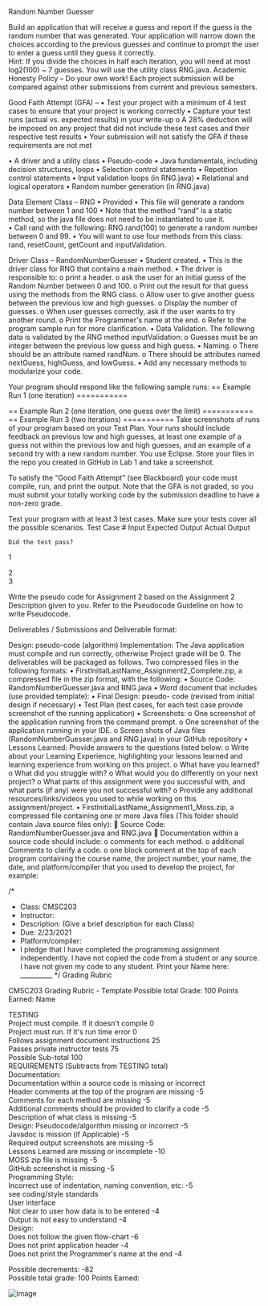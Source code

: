 






Random Number Guesser






Build an application that will receive a guess and report if the guess is the random number that was generated.  Your application will narrow down the choices according to the previous guesses and continue to prompt the user to enter a guess until they guess it correctly.  
Hint: If you divide the choices in half each iteration, you will need at most log2(100) ~ 7 guesses. 
You will use the utility class RNG.java. 
Academic Honesty Policy – Do your own work!  Each project submission will be compared against other submissions from current and previous semesters.  

Good Faith Attempt (GFA) –
•	Test your project with a minimum of 4 test cases to ensure that your project is working correctly 
•	Capture your test runs (actual vs. expected results) in your write-up 
o	A 28% deduction will be imposed on any project that did not include these test cases and their respective test results
•	Your submission will not satisfy the GFA if these requirements are not met   





•	A driver and a utility class 
•	Pseudo-code
•	Java fundamentals, including decision structures, loops 
•	Selection control statements
•	Repetition control statements
•	Input validation loops (in RNG.java)
•	Relational and logical operators
•	Random number generation (in RNG.java)
  




Data Element Class – RNG 
•	Provided
•	This file will generate a random number between 1 and 100
•	Note that the method “rand” is a static method, so the java file does not need to be instantiated to use it.  
•	Call rand with the following: RNG.rand(100) to generate a random number between 0 and 99.
•	You will want to use four methods from this class: rand, resetCount, getCount and inputValidation.

Driver Class – RandomNumberGuesser
•	Student created.
•	This is the driver class for RNG that contains a main method.
•	The driver is responsible to:
o	print a header.
o	ask the user for an initial guess of the Random Number between 0 and 100.
o	Print out the result for that guess using the methods from the RNG class. 
o	Allow user to give another guess between the previous low and high guesses.
o	Display the number of guesses. 
o	When user guesses correctly, ask if the user wants to try another round.
o	Print the Programmer's name at the end.
o	Refer to the program sample run for more clarification.
•	Data Validation. The following data is validated by the RNG method inputValidation:
o	Guesses must be an integer between the previous low guess and high guess.
•	Naming.
o	There should be an attribute named randNum.
o	There should be attributes named nextGuess, highGuess, and lowGuess.
•	Add any necessary methods to modularize your code. 





Your program should respond like the following sample runs:
== Example Run 1 (one iteration) ===========
 
== Example Run 2 (one iteration, one guess over the limit) =========== 
== Example Run 3 (two iterations) =========== 
Take screenshots of runs of your program based on your Test Plan. Your runs should include feedback on previous low and high guesses, at least one example of a guess not within the previous low and high guesses, and an example of a second try with a new random number.  You use Eclipse. Store your files in the repo you created in GitHub in Lab 1 and take a screenshot.
 





To satisfy the “Good Faith Attempt” (see Blackboard) your code must compile, run, and print the output.
Note that the GFA is not graded, so you must submit your totally working code by the submission deadline to have a non-zero grade.




Test your program with at least 3 test cases. Make sure your tests cover all the possible scenarios. 
Test Case #	Input		Expected Output
	Actual Output
 
	Did the test pass?
 
1	 
		 		
2			 		
3			 		
					






Write the pseudo code for Assignment 2 based on the Assignment 2 Description given to you. Refer to the Pseudocode Guideline on how to write Pseudocode.










Deliverables / Submissions and Deliverable format: 

Design: pseudo-code (algorithm)
Implementation:
The Java application must compile and run correctly, otherwise Project grade will be 0.
The deliverables will be packaged as follows. Two compressed files in the following formats:
•	FirstInitialLastName_Assignment2_Complete.zip, a compressed file in the zip format, with the following:
•	Source Code: RandomNumberGuesser.java and RNG.java
•	Word document that includes (use provided template):
•	Final Design: pseudo- code (revised from initial design if necessary)
•	Test Plan (test cases, for each test case provide screenshot of the running application)
•	Screenshots:
o	One screenshot of the application running from the command prompt.
o	One screenshot of the application running in your IDE.
o	Screen shots of Java files (RandomNumberGuesser.java and RNG.java) in your GitHub repository
•	Lessons Learned: Provide answers to the questions listed below:
o	Write about your Learning Experience, highlighting your lessons learned and learning experience from working on this project. 
o	What have you learned? 
o	What did you struggle with? 
o	What would you do differently on your next project? 
o	What parts of this assignment were you successful with, and what parts (if any) were you not successful with?
o	Provide any additional resources/links/videos you used to while working on this assignment/project. 
•	FirstInitialLastName_Assignment1_Moss.zip, a compressed file containing one or more Java files (This folder should contain Java source files only):
	Source Code: RandomNumberGuesser.java and RNG.java 
	Documentation within a source code should include: 
o	comments for each method.
o	additional Comments to clarify a code.
o	one block comment at the top of each program containing the course name, the project number, your name, the date, and platform/compiler that you used to develop the project, for example:

/*
 * Class: CMSC203 
 * Instructor:
 * Description: (Give a brief description for each Class)
 * Due: 2/23/2021
 * Platform/compiler:
 * I pledge that I have completed the programming assignment independently.
   I have not copied the code from a student or any source.
   I have not given my code to any student.
   Print your Name here: __________
*/
Grading Rubric
 

CMSC203 Grading Rubric - Template	Possible total Grade: 100	Points Earned:
Name 	 	 
 	 	 
TESTING	 	 
Project must compile. If it doesn't compile	0	 
Project must run. If it's run time error 	0	 
Follows assignment document instructions	25	 
Passes private instructor tests	75	 
Possible Sub-total	100	 
REQUIREMENTS  (Subtracts from TESTING total)	 	 
Documentation:	 	 
   Documentation within a source code is missing or incorrect	 	 
Header comments at the top of the program are missing	-5	 
Comments for each method are missing	-5	 
Additional comments should be provided to clarify a code	-5	 
Description of what class is missing	-5	 
    Design: Pseudocode/algorithm missing or incorrect	-5	 
    Javadoc is mission (if Applicable)	-5	 
    Required output screenshots are missing	-5	 
    Lessons Learned are missing or incomplete	-10	 
    MOSS zip file is missing	-5	 
    GitHub screenshot is missing	-5	 
Programming Style:	 	 
     Incorrect use of indentation, naming convention, etc:	-5	 
          see coding/style standards	 	 
     User interface	 	 
Not clear to user how data is to be entered	-4	 
Output is not easy to understand	-4	 
Design:	 	 
  Does not follow the given flow-chart	-6	 
  Does not print application header	-4	 
  Does not print the Programmer's name at the end	-4	 
 	 	 
Possible decrements: 	-82	 
Possible total grade: 	100	Points Earned:


![image](https://user-images.githubusercontent.com/90938278/176965490-c57d2873-0729-40a1-a91b-6d403f09ebcf.png)
